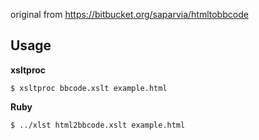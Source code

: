 original from https://bitbucket.org/saparvia/htmltobbcode

Usage
-----

**xsltproc**

	$ xsltproc bbcode.xslt example.html

**Ruby**

	$ ../xlst html2bbcode.xslt example.html
